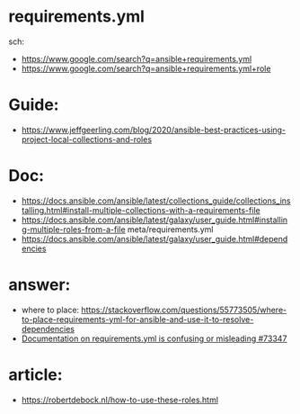 # requirements.yml
sch:
- https://www.google.com/search?q=ansible+requirements.yml
- https://www.google.com/search?q=ansible+requirements.yml+role

# Guide:
- https://www.jeffgeerling.com/blog/2020/ansible-best-practices-using-project-local-collections-and-roles

# Doc:
- https://docs.ansible.com/ansible/latest/collections_guide/collections_installing.html#install-multiple-collections-with-a-requirements-file
- https://docs.ansible.com/ansible/latest/galaxy/user_guide.html#installing-multiple-roles-from-a-file meta/requirements.yml
- https://docs.ansible.com/ansible/latest/galaxy/user_guide.html#dependencies

# answer:
- where to place: https://stackoverflow.com/questions/55773505/where-to-place-requirements-yml-for-ansible-and-use-it-to-resolve-dependencies
- [Documentation on requirements.yml is confusing or misleading #73347](https://github.com/ansible/ansible/issues/73347)

# article:
- https://robertdebock.nl/how-to-use-these-roles.html
